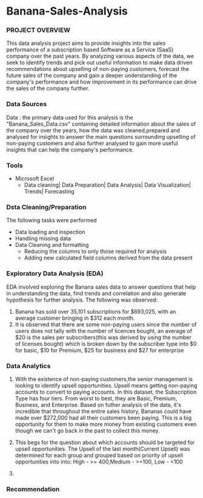 # Banana-Sales-Analysis

### PROJECT OVERVIEW

This data analysis project aims to provide insights into the sales performance of a subscription based Software as a Service (SaaS) company over the past years. By analyzing various aspects of the data, we seek to identify trends and pick out useful information to make data driven recommendations about upselling of non-paying customers, forecast the future sales of the company and gain a deeper understanding of the company's performance and how improvement in its performance can drive the sales of the company further.

### Data Sources

Data : the primary data used for this analysis is the "Banana_Sales_Data.csv" containing detailed information about the sales of the company over the years, how the data was cleaned,prepared and analysed for insights to answer the main questions surrounding upselling of non-paying customers and also further analysed to gain more useful insights that can help the company's performance.

### Tools

- Microsoft Excel
   - Data cleaning| Data Preparation| Data Analysis| Data Visualization| Trends| Forecasting

### Dsta Cleaning/Preparation

The following tasks were performed
- Data loading and inspection
- Handling missing data
- Data Cleaning and formatting
   - Reducing the columns to only those required for analysis
   - Adding new calculated field columns derived from the data present

### Exploratory Data Analysis (EDA)

EDA involved exploring the Banana sales data to answer questions that help in understanding the data, find trends and correlation and also generate hypothesis for further analysis. The following was observed:
1. Banana has sold over 35,101 subscriptions for $693,025, with an average customer bringing in $312 each month.
2. It is observed that there are some non-paying users since the number of users does not tally with the number of licences bought, an average of $20 is the sales per subscribers(this was derived by using the number of licenses bought) which is broken down by the subscriber type into $0 for basic, $10 for Premium, $25 for business and $27 for enterprise

### Data Analytics

1. With the existence of non-paying customers,the senior management is looking to identify upsell opportunities. Upsell means getting non-paying accounts to convert to paying accounts. In this dataset, the Subscription Type has four tiers. From worst to best, they are Basic, Premium, Business, and Enterprise. Based on futher analysis of the data, it's incredible that throughout the entire sales history, Bananas could have made over $272,000 had all their customers been paying. This is a big opportunity for them to make more money from existing customers even though  we can't go back in the past to collect this money.

2. This begs for the question about which accounts should be targeted for upsell opportunities. The Upsell of the last month(Current Upsell) was determined for each group and grouped based on priority of upsell opportunities into into: High - >= 400,Medium - >=100, Low - <100

3. 


### Recommendation


